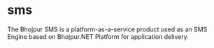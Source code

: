 # sms
The Bhojpur SMS is a platform-as-a-service product used as an SMS Engine based on Bhojpur.NET Platform for application delivery.
